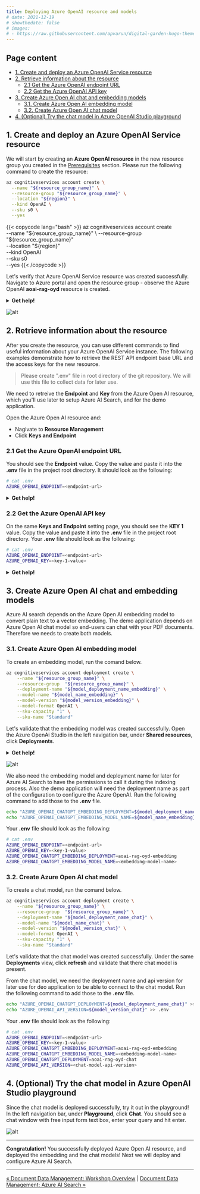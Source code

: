 ```yaml
---
title: Deploying Azure OpenAI resource and models
# date: 2021-12-19
# showthedate: false
# images: 
# - https://raw.githubusercontent.com/apvarun/digital-garden-hugo-theme/main/images/digital-garden-logo.png
---
```


## Page content
- [1. Create and deploy an Azure OpenAI Service resource](#1-create-and-deploy-an-azure-openai-service-resource)
- [2. Retrieve information about the resource](#2-retrieve-information-about-the-resource)
  - [2.1 Get the Azure OpenAI endpoint URL](#21-get-the-azure-openai-endpoint-url)
  - [2.2 Get the Azure OpenAI API key](#22-get-the-azure-openai-api-key)
- [3. Create Azure Open AI chat and embedding models](#3-create-azure-open-ai-chat-and-embedding-models)
  - [3.1. Create Azure Open AI embedding model](#31-create-azure-open-ai-embedding-model)
  - [3.2. Create Azure Open AI chat model](#32-create-azure-open-ai-chat-model)
- [4. (Optional) Try the chat model in Azure OpenAI Studio playground](#4-optional-try-the-chat-model-in-azure-openai-studio-playground)

## 1. Create and deploy an Azure OpenAI Service resource

<!-- [Let's deploy!!!](https://learn.microsoft.com/en-us/azure/ai-services/openai/how-to/create-resource?pivots=cli) -->

We will start by creating an **Azure OpenAI resource** in the new resource group you created in the [Prerequisites](/azure-open-ai-rag-oyd-text-images/prerequisites#create-azure-resource-group) section. Please run the following command to create the resource:  

```bash {class="bash-class" id="bash-codeblock" lineNos=inline tabWidth=2}
az cognitiveservices account create \
  --name "${resource_group_name}" \
  --resource-group "${resource_group_name}" \
  --location "${region}" \
  --kind OpenAI \
  --sku s0 \
  --yes
```

{{< copycode lang="bash" >}}
az cognitiveservices account create \
  --name "${resource_group_name}" \
  --resource-group "${resource_group_name}" \
  --location "${region}" \
  --kind OpenAI \
  --sku s0 \
  --yes
{{< /copycode >}}  
 

Let's verify that  Azure OpenAI Service resource was created successfully. Navigate to Azure portal and open the resource group - observe the Azure OpenAI **aoai-rag-oyd** resource is created.

<details>
  <summary><b>Get help!</b></summary>

Run the command below to get the URL to the resource group you created prior.

```bash {class="bash-class" id="bash-codeblock" lineNos=inline tabWidth=2}
domain=$(az rest --method get --url https://graph.microsoft.com/v1.0/domains --query 'value[?isDefault].id' -o tsv)
subscription_id=$(az account show | jq -r .id)
url="https://ms.portal.azure.com/#@${domain}/resource/subscriptions/${subscription_id}/resourceGroups/${resource_group_name}/overview"

# URL to the Azure resource group to see the created resources in it.
echo "${url}"
```
</details>

![alt](../../images/document_data_management_2_azure_oai_1.png)


## 2. Retrieve information about the resource

After you create the resource, you can use different commands to find useful information about your Azure OpenAI Service instance. The following examples demonstrate how to retrieve the REST API endpoint base URL and the access keys for the new resource.

> Please create ".env" file in root directory of the git repository. We will use this file to collect data for later use.

We need to retreive the **Endpoint** and **Key** from the Azure Open AI resource, which you'll use later to setup Azure AI Search, and for the demo application.

Open the Azure Open AI resource and:
- Nagivate to **Resource Management**
- Click **Keys and Endpoint**

### 2.1 Get the Azure OpenAI endpoint URL

You should see the **Endpoint** value. Copy the value and paste it into the **.env** file in the project root directory. It should look as the following:


```bash {class="bash-class" id="bash-codeblock" lineNos=inline tabWidth=2}
# cat .env
AZURE_OPENAI_ENDPOINT=<endpoint-url>
```

<details>
  <summary><b>Get help!</b></summary>

The endpoint value is in the properties object of the Azure OpenAI Service resource. Run the command below to retreive the endpoint URL.

```bash {class="bash-class" id="bash-codeblock" lineNos=inline tabWidth=2}
AZURE_OPENAI_ENDPOINT=$(az cognitiveservices account show \
  --name "${resource_group_name}" \
  --resource-group  "${resource_group_name}" \
  | jq -r .properties.endpoint)

# write the Azure OpenAI endpoint URL to config file
echo "AZURE_OPENAI_ENDPOINT=${AZURE_OPENAI_ENDPOINT}" >> .env
```
</details>

### 2.2 Get the Azure OpenAI API key

On the same **Keys and Endpoint** setting page, you should see the **KEY 1** value. Copy the value and paste it into the **.env** file in the project root directory. Your **.env** file should look as the following:

```bash {class="bash-class" id="bash-codeblock" lineNos=inline tabWidth=2}
# cat .env
AZURE_OPENAI_ENDPOINT=<endpoint-url>
AZURE_OPENAI_KEY=<key-1-value>
```

<details>
  <summary><b>Get help!</b></summary>

The **KEY 1** value is assigned to the **key1** property of the Azure OpenAI Service resource. Run the command below to retreive the endpoint URL.

```bash {class="bash-class" id="bash-codeblock" lineNos=inline tabWidth=2}
AZURE_OPENAI_KEY=$(az cognitiveservices account keys list \
	--name "${resource_group_name}" \
    --resource-group "${resource_group_name}" \
    | jq -r .key1)

# write the Azure OpenAI key to config file
echo "AZURE_OPENAI_KEY=${AZURE_OPENAI_KEY}" >> .env
```
</details>


## 3. Create Azure Open AI chat and embedding models

Azure AI search depends on the Azure Open AI embedding model to convert plain text to a vector embedding. The demo application depends on Azure Open AI chat model so end-users can chat with your PDF documents. Therefore we needs to create both models.

### 3.1. Create Azure Open AI embedding model

To create an embedding model, run the comand below.

```bash {class="bash-class" id="bash-codeblock" lineNos=inline tabWidth=2}
az cognitiveservices account deployment create \
	--name "${resource_group_name}" \
	--resource-group  "${resource_group_name}" \
	--deployment-name "${model_deployment_name_embedding}" \
	--model-name "${model_name_embedding}" \
	--model-version "${model_version_embedding}" \
	--model-format OpenAI \
	--sku-capacity "1" \
	--sku-name "Standard"
```

Let's validate that the embedding model was created successfully. Open the Azure OpenAi Studio in the left navigation bar, under **Shared resources**, click **Deployments**.

<details>
  <summary><b>Get help!</b></summary>

```bash {class="bash-class" id="bash-codeblock" lineNos=inline tabWidth=2}
id=$(az cognitiveservices account deployment show \
	--name "${resource_group_name}" \
	--resource-group "${resource_group_name}" \
	--deployment-name ${model_deployment_name_embedding} \
	| jq -r .id)
url="https://oai.azure.com/resource/deployments?wsid=${id}"

# URL to the Azure OpenAI Studio deployments view.
echo "${url}"
```
</details>


![alt](../../images/document_data_management_2_azure_oai_2.png)

We also need the embedding model and deployment name for later for Azure AI Search to have the permissions to call it during the indexing process. Also the demo application will need the deployment name as part of the configuration to configure the Azure OpenAI. Run the following command to add those to the **.env** file.

```bash {class="bash-class" id="bash-codeblock" lineNos=inline tabWidth=2}
echo "AZURE_OPENAI_CHATGPT_EMBEDDING_DEPLOYMENT=${model_deployment_name_embedding}" >> .env
echo "AZURE_OPENAI_CHATGPT_EMBEDDING_MODEL_NAME=${model_name_embedding}" >> .env
```

Your **.env** file should look as the following:

```bash {class="bash-class" id="bash-codeblock" lineNos=inline tabWidth=2}
# cat .env
AZURE_OPENAI_ENDPOINT=<endpoint-url>
AZURE_OPENAI_KEY=<key-1-value>
AZURE_OPENAI_CHATGPT_EMBEDDING_DEPLOYMENT=aoai-rag-oyd-embedding
AZURE_OPENAI_CHATGPT_EMBEDDING_MODEL_NAME=<embedding-model-name>
```

### 3.2. Create Azure Open AI chat model

To create a chat model, run the comand below.

```bash {class="bash-class" id="bash-codeblock" lineNos=inline tabWidth=2}
az cognitiveservices account deployment create \
	--name "${resource_group_name}" \
	--resource-group  "${resource_group_name}" \
	--deployment-name "${model_deployment_name_chat}" \
	--model-name "${model_name_chat}" \
	--model-version "${model_version_chat}" \
	--model-format OpenAI \
	--sku-capacity "1" \
	--sku-name "Standard"
```

Let's validate that the chat model was created successfully. Under the same **Deployments** view, click **refresh** and validate that there chat model is present.

From the chat model, we need the deployment name and api version for later use for deo application to be able to connect to the chat model. Run the following command to add those to the **.env** file.

```bash {class="bash-class" id="bash-codeblock" lineNos=inline tabWidth=2}
echo "AZURE_OPENAI_CHATGPT_DEPLOYMENT=${model_deployment_name_chat}" >> .env
echo "AZURE_OPENAI_API_VERSION=${model_version_chat}" >> .env
```

Your **.env** file should look as the following:

```bash {class="bash-class" id="bash-codeblock" lineNos=inline tabWidth=2}
# cat .env
AZURE_OPENAI_ENDPOINT=<endpoint-url>
AZURE_OPENAI_KEY=<key-1-value>
AZURE_OPENAI_CHATGPT_EMBEDDING_DEPLOYMENT=aoai-rag-oyd-embedding
AZURE_OPENAI_CHATGPT_EMBEDDING_MODEL_NAME=<embedding-model-name>
AZURE_OPENAI_CHATGPT_DEPLOYMENT=aoai-rag-oyd-chat
AZURE_OPENAI_API_VERSION=<chat-model-api-version>
```

## 4. (Optional) Try the chat model in Azure OpenAI Studio playground

Since the chat model is deployed successfully, try it out in the playground! In the left navigation bar, under **Playground**, click **Chat**. You should see a chat window with free input form text box, enter your query and hit enter.

![alt](../../images/document_data_management_2_azure_oai_3.png)

---

**Congratulation!** You successfully deployed Azure Open AI resource, and deployed the embedding and the chat models! Next we will deploy and configure Azure AI Search.

---

[&laquo; Document Data Management: Workshop Overview](/azure-open-ai-rag-oyd-text-images/document_data_management/1_overview/) | [Document Data Management: Azure AI Search &raquo;](/azure-open-ai-rag-oyd-text-images/document_data_management/3_azure_ai_search/)

<div class="meta_for_parser tablespecs" style="visibility:hidden">In today's era of Generative AI, customers can unlock valuable insights from their unstructured or structured data to drive business value. By infusing AI into their existing or new products, customers can create powerful applications, which puts the power of AI into the hands of their users. For these Generative AI applications to work on customers data, implementing efficient RAG (Retrieval augment generation) solution is key to make sure the right context of the data is provided to the LLM based on the user query.</div>


